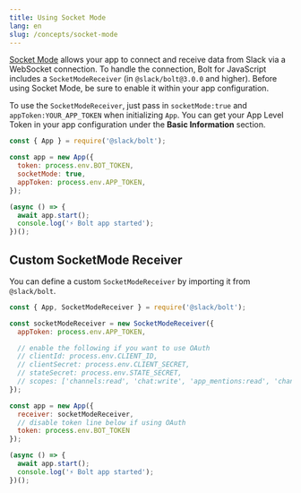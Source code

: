 ```yaml
---
title: Using Socket Mode
lang: en
slug: /concepts/socket-mode
---
```


[Socket Mode](https://api.slack.com/socket-mode) allows your app to connect and receive data from Slack via a WebSocket connection. To handle the connection, Bolt for JavaScript includes a `SocketModeReceiver` (in `@slack/bolt@3.0.0` and higher). Before using Socket Mode, be sure to enable it within your app configuration.

To use the `SocketModeReceiver`, just pass in `socketMode:true` and `appToken:YOUR_APP_TOKEN` when initializing `App`. You can get your App Level Token in your app configuration under the **Basic Information** section.

```javascript
const { App } = require('@slack/bolt');

const app = new App({
  token: process.env.BOT_TOKEN,
  socketMode: true,
  appToken: process.env.APP_TOKEN,
});

(async () => {
  await app.start();
  console.log('⚡️ Bolt app started');
})();
```

## Custom SocketMode Receiver

You can define a custom `SocketModeReceiver` by importing it from `@slack/bolt`.

```javascript
const { App, SocketModeReceiver } = require('@slack/bolt');

const socketModeReceiver = new SocketModeReceiver({
  appToken: process.env.APP_TOKEN,

  // enable the following if you want to use OAuth
  // clientId: process.env.CLIENT_ID,
  // clientSecret: process.env.CLIENT_SECRET,
  // stateSecret: process.env.STATE_SECRET,
  // scopes: ['channels:read', 'chat:write', 'app_mentions:read', 'channels:manage', 'commands'],
});

const app = new App({
  receiver: socketModeReceiver,
  // disable token line below if using OAuth
  token: process.env.BOT_TOKEN
});

(async () => {
  await app.start();
  console.log('⚡️ Bolt app started');
})();
```
